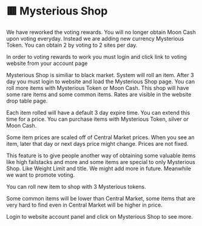 # 🟥 Mysterious Shop

We have reworked the voting rewards. You will no longer obtain Moon Cash upon voting everyday. Instead we are adding new currency Mysterious Token. You can obtain 2 by voting to 2 sites per day.&#x20;

In order to voting rewards to work you must login and click link to voting website from your account page

Mysterious Shop is similiar to black market. System will roll an item. After 3 day you must login to website and load the Mysterious Shop page. You can roll more items with Mysterious Token or Moon Cash. This shop will have some rare items and some common items. Rates are visible in the website drop table page.&#x20;

Each item rolled will have a default 3 day expire time. You can extend this time for a price. You can purchase items with Mysterious Token, silver or Moon Cash.&#x20;

Some item prices are scaled off of Central Market prices. When you see an item, later that day or next days price might change. Prices are not fixed.&#x20;

This feature is to give people another way of obtaining some valuable items like high failstacks and more and some items are special to only Mysterious Shop. Like Weight Limit and title. We might add more in future. Meanwhile we want to promote voting.&#x20;

&#x20;You can roll new item to shop with 3 Mysterious tokens.

Some common items will be lower than Central Market, some items that are very hard to find even in Central Market will be higher in price.&#x20;

Login to website account panel and click on Mysterious Shop to see more.

